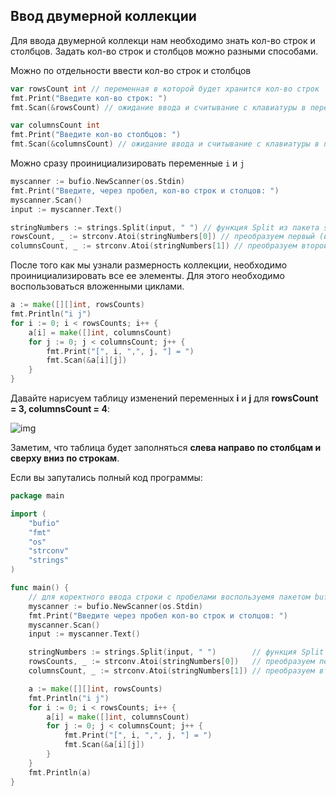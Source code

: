 ## Ввод двумерной коллекции

Для ввода двумерной коллекци нам необходимо знать кол-во строк и столбцов. Задать кол-во строк и столбцов можно разными способами.

Можно по отдельности ввести кол-во строк и столбцов

```go
var rowsCount int // переменная в которой будет хранится кол-во строк
fmt.Print("Введите кол-во строк: ")
fmt.Scan(&rowsCount) // ожидание ввода и считывание с клавиатуры в переменную i числа строк

var columnsCount int
fmt.Print("Введите кол-во столбцов: ")
fmt.Scan(&columnsCount) // ожидание ввода и считывание с клавиатуры в переменную j числа столбцов
```

Можно сразу проинициализировать переменные `i` и `j`

```go
myscanner := bufio.NewScanner(os.Stdin)
fmt.Print("Введите, через пробел, кол-во строк и столцов: ")
myscanner.Scan()
input := myscanner.Text()

stringNumbers := strings.Split(input, " ") // функция Split из пакета strings, разбивает строку из переменной str на коллекцию строк. Резделителем будет пробел
rowsCount, _ := strconv.Atoi(stringNumbers[0]) // преобразуем первый (индекс 0) элемент коллекции строк, сохраняем в переменную в которой будет хранится кол-во строк
columnsCount, _ := strconv.Atoi(stringNumbers[1]) // преобразуем второй (индекс 1) элемент коллекции строк, сохраняем в переменную в которой будет хранится кол-во столбцов
```

После того как мы узнали размерность коллекции, необходимо проинициализировать все ее элементы. Для этого необходимо воспользоваться вложенными циклами.

```go
a := make([][]int, rowsCounts)
fmt.Println("i j")
for i := 0; i < rowsCounts; i++ {
    a[i] = make([]int, columnsCount)
    for j := 0; j < columnsCount; j++ {
        fmt.Print("[", i, ",", j, "] = ")
        fmt.Scan(&a[i][j])
    }
}
```

Давайте нарисуем таблицу изменений переменных **i** и **j** для **rowsCount = 3, columnsCount = 4**:

![img](https://ucarecdn.com/6fbabc2f-7270-4a14-8147-9f4f036242c8/)


Заметим, что таблица будет заполняться **слева направо по столбцам и сверху вниз по строкам**.

Если вы запутались полный код программы:

```go
package main

import (
    "bufio"
    "fmt"
    "os"
    "strconv"
    "strings"
)

func main() {
    // для коректного ввода строки с пробелами воспользуемя пакетом bufio
    myscanner := bufio.NewScanner(os.Stdin)
    fmt.Print("Введите через пробел кол-во строк и столцов: ")
    myscanner.Scan()
    input := myscanner.Text()

    stringNumbers := strings.Split(input, " ")        // функция Split из пакета strings, разбивает строку из переменной str на коллекцию строк. Резделителем будет пробел
    rowsCounts, _ := strconv.Atoi(stringNumbers[0])   // преобразуем первый (индекс 0) элемент коллекции строк, сохраняем в переменную в которой будет хранится кол-во строк
    columnsCount, _ := strconv.Atoi(stringNumbers[1]) // преобразуем второй (индекс 1) элемент коллекции строк, сохраняем в переменную в которой будет хранится кол-во столбцов

    a := make([][]int, rowsCounts)
    fmt.Println("i j")
    for i := 0; i < rowsCounts; i++ {
        a[i] = make([]int, columnsCount)
        for j := 0; j < columnsCount; j++ {
            fmt.Print("[", i, ",", j, "] = ")
            fmt.Scan(&a[i][j])
        }
    }
    fmt.Println(a)
}
```